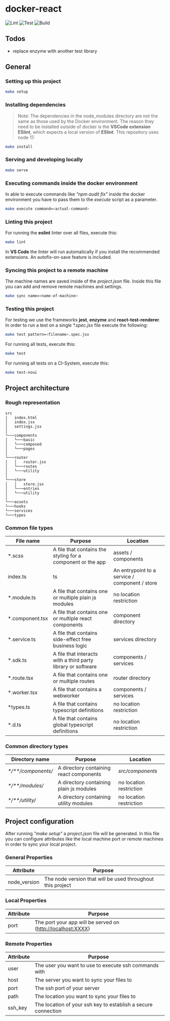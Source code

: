 # docker-react

![Lint](https://github.com/bevenio/docker-react/actions/workflows/nodejs_lint.yml/badge.svg?event=push)
![Test](https://github.com/bevenio/docker-react/actions/workflows/nodejs_test.yml/badge.svg?event=push)
![Build](https://github.com/bevenio/docker-react/actions/workflows/nodejs_build.yml/badge.svg?event=push)

## Todos

- replace enzyme with another test library

## General

### Setting up this project

```zsh
make setup
```

### Installing dependencies

> Note: The dependencies in the node_modules directory are not the same as those used by the Docker environment. The reason they need to be installed outside of docker is the **VSCode extension ESlint**, which expects a local version of **ESlint**. This repository uses node 17.

```zsh
make install
```

### Serving and developing locally

```zsh
make serve
```

### Executing commands inside the docker environment

In able to execute commands like _"npm audit fix"_ inside the docker environment you have to pass them to the _execute_ script as a parameter.

```zsh
make execute command=<actual-command>
```

### Linting this project

For running the **eslint** linter over all files, execute this:

```zsh
make lint
```

In **VS Code** the linter will run automatically if you install the recommended extensions. An autofix-on-save feature is included.

### Syncing this project to a remote machine

The machine names are saved inside of the _project.json_ file. Inside this file you can add and remove remote machines and settings.

```zsh
make sync name=<name-of-machine>
```

### Testing this project

For testing we use the frameworks **jest**, **enzyme** and **react-test-renderer**.
In order to run a test on a single _\*.spec.jsx_ file execute the following:

```zsh
make test pattern=<filename>.spec.jsx
```

For running all tests, execute this:

```zsh
make test
```

For running all tests on a CI-System, execute this:

```zsh
make test-noui
```

## Project architecture

### Rough representation

```dir
src
|   index.html
│   index.jsx
│   settings.jsx
│
└───components
│   └───basic
│   └───composed
│   └───pages
│
└───router
│   │   router.jsx
│   └───routes
│   └───utility
│
└───store
│   │   store.jsx
│   └───entries
│   └───utility
│
└───assets
└───hooks
└───services
└───types
```

### Common file types

| File name        | Purpose                                                      | Location                                       |
| ---------------- | ------------------------------------------------------------ | ---------------------------------------------- |
| \*.scss          | A file that contains the styling for a component or the app  | assets / components                            |
| index.ts         | ts                                                           | An entrypoint to a service / component / store |
| \*.module.ts     | A file that contains one or multiple plain js modules        | no location restriction                        |
| \*.component.tsx | A file that contains one or multiple react components        | component directory                            |
| \*.service.ts    | A file that contains side-effect free business logic         | services directory                             |
| \*.sdk.ts        | A file that interacts with a third party library or software | components / services                          |
| \*.route.tsx     | A file that contains one or multiple routes                  | router directory                               |
| \*.worker.tsx    | A file that contains a webworker                             | components / services                          |
| \*types.ts       | A file that contains typescript definitions                  | no location restriction                        |
| \*.d.ts          | A file that contains global typescript definitions           | no location restriction                        |

### Common directory types

| Directory name        | Purpose                                 | Location                |
| --------------------- | --------------------------------------- | ----------------------- |
| _\*/\*\*/components/_ | A directory containing react components | _src/components_        |
| _\*/\*\*/modules/_    | A directory containing plain js modules | no location restriction |
| _\*/\*\*/utility/_    | A directory containing utility modules  | no location restriction |

## Project configuration

After running _"make setup"_ a _project.json_ file will be generated. In this file you can configure attributes like the local machine port or remote machines in order to sync your local project.

### General Properties

| Attribute    | Purpose                                                    |
| ------------ | ---------------------------------------------------------- |
| node_version | The node version that will be used throughout this project |

### Local Properties

| Attribute | Purpose                                                       |
| --------- | ------------------------------------------------------------- |
| port      | The port your app will be served on (<http://localhost:XXXX>) |

### Remote Properties

| Attribute | Purpose                                                       |
| --------- | ------------------------------------------------------------- |
| user      | The user you want to use to execute ssh commands with         |
| host      | The server you want to sync your files to                     |
| port      | The ssh port of your server                                   |
| path      | The location you want to sync your files to                   |
| ssh_key   | The location of your ssh key to establish a secure connection |
